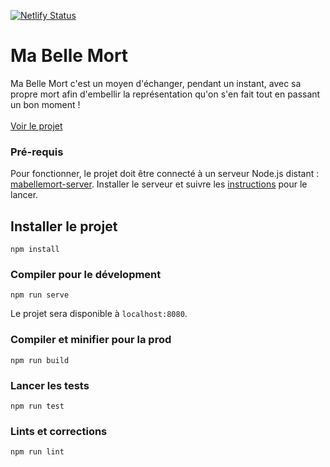[![Netlify Status](https://api.netlify.com/api/v1/badges/2327550e-3f43-473b-bb55-1a0858936ca5/deploy-status)](https://app.netlify.com/sites/mabellemort/deploys)

# Ma Belle Mort

Ma Belle Mort c'est un moyen d'échanger, pendant un instant, avec sa propre mort 
afin d'embellir la représentation qu'on s'en fait tout en passant un bon moment !
<br>
<br>
[Voir le projet](https://mabellemort.netlify.com)

### Pré-requis
	
Pour fonctionner, le projet doit être connecté à un serveur Node.js distant : [mabellemort-server](https://github.com/robinsimonklein/mabellemort-server). 
Installer le serveur et suivre les [instructions](https://github.com/robinsimonklein/mabellemort-server#mabellemort-server) pour le lancer.

## Installer le projet
```
npm install
```

### Compiler pour le dévelopment
```
npm run serve
```

Le projet sera disponible à `localhost:8080`.

### Compiler et minifier pour la prod
```
npm run build
```

### Lancer les tests
```
npm run test
```

### Lints et corrections
```
npm run lint
```
